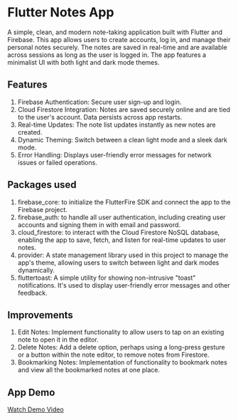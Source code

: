 # Flutter Notes App

A simple, clean, and modern note-taking application built with Flutter and Firebase. This app allows users to create accounts, log in, and manage their personal notes securely. The notes are saved in real-time and are available across sessions as long as the user is logged in.
The app features a minimalist UI with both light and dark mode themes.

## Features

1. Firebase Authentication: Secure user sign-up and login.
2. Cloud Firestore Integration: Notes are saved securely online and are tied to the user's account. Data persists across app restarts.
3. Real-time Updates: The note list updates instantly as new notes are created.
4. Dynamic Theming: Switch between a clean light mode and a sleek dark mode.
5. Error Handling: Displays user-friendly error messages for network issues or failed operations.

## Packages used

1. firebase_core: to initialize the FlutterFire SDK and connect the app to the Firebase project.
2. firebase_auth: to handle all user authentication, including creating user accounts and signing them in with email and password.
3. cloud_firestore: to interact with the Cloud Firestore NoSQL database, enabling the app to save, fetch, and listen for real-time updates to user notes.
4. provider: A state management library used in this project to manage the app's theme, allowing users to switch between light and dark modes dynamically.
5. fluttertoast: A simple utility for showing non-intrusive "toast" notifications. It's used to display user-friendly error messages and other feedback.

## Improvements

1. Edit Notes: Implement functionality to allow users to tap on an existing note to open it in the editor.
2. Delete Notes: Add a delete option, perhaps using a long-press gesture or a button within the note editor, to remove notes from Firestore.
3. Bookmarking Notes: Implementation of functionality to bookmark notes and view all the bookmarked notes at one place.

## App Demo

[Watch Demo Video](https://drive.google.com/file/d/19496PWyEQkiG0P8FrG1GB9BwKh5Lp45R/view?usp=sharing)
